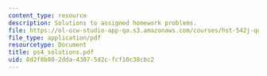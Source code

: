 ```yaml
---
content_type: resource
description: Solutions to assigned homework problems.
file: https://ol-ocw-studio-app-qa.s3.amazonaws.com/courses/hst-542j-quantitative-physiology-organ-transport-systems-spring-2004/8d2f0b802dda43075d2cfcf10c38cbc2_ps4_solutions.pdf
file_type: application/pdf
resourcetype: Document
title: ps4_solutions.pdf
uid: 8d2f0b80-2dda-4307-5d2c-fcf10c38cbc2
---
```

